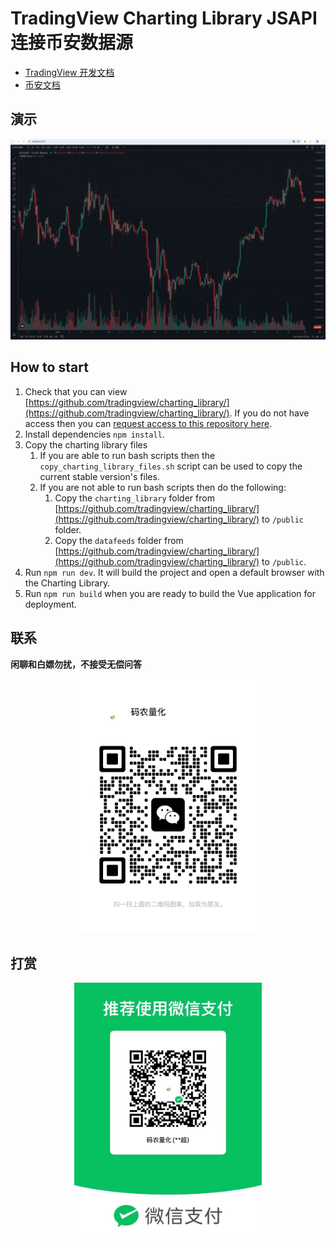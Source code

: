 # TradingView Charting Library JSAPI 连接币安数据源

- [TradingView 开发文档](https://zlq4863947.gitbook.io/tradingview/3-shu-ju-bang-ding/js-api)
- [币安文档](https://developers.binance.com/docs/zh-CN/binance-spot-api-docs)

## 演示
<p align="center">
<img src="./tradingview.gif" width="800"/>
</p>


## How to start

1. Check that you can view
   [https://github.com/tradingview/charting_library/](https://github.com/tradingview/charting_library/).
   If you do not have access then you can
   [request access to this repository here](https://www.tradingview.com/HTML5-stock-forex-bitcoin-charting-library/).
1. Install dependencies `npm install`.
1. Copy the charting library files
   1. If you are able to run bash scripts then the
      `copy_charting_library_files.sh` script can be used to copy the current
      stable version's files.
   1. If you are not able to run bash scripts then do the following:
      1. Copy the `charting_library` folder from
         [https://github.com/tradingview/charting_library/](https://github.com/tradingview/charting_library/)
         to `/public` folder.
      1. Copy the `datafeeds` folder from
         [https://github.com/tradingview/charting_library/](https://github.com/tradingview/charting_library/)
         to `/public`.
1. Run `npm run dev`. It will build the project and open a default browser
   with the Charting Library.
1. Run `npm run build` when you are ready to build the Vue application for deployment.

## 联系

<b>闲聊和白嫖勿扰，不接受无偿问答</b>

<p align="center">
<img src="./Wechat.jpeg" width="300"/>
</p>

## 打赏

<p align="center">
<img src="./money.jpeg" width="300"/>
</p>
